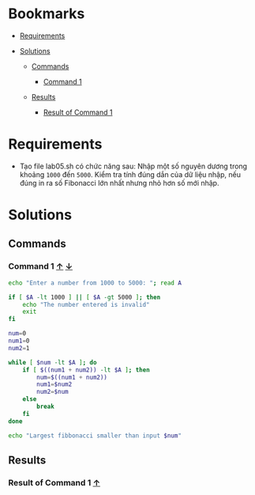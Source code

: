 <a name="bookmarks"/>

# Bookmarks

- [Requirements](#requirements)

- [Solutions](#solutions)

	- [Commands](#commands)
		- [Command 1](#command-1)

	- [Results](#results)
		- [Result of Command 1](#result-1)

<a name="requirements"/>

# Requirements

- Tạo file lab05.sh có chức năng sau: Nhập một số nguyên dương trong khoảng `1000` đến `5000`. Kiểm tra tính đúng dắn của dữ liệu nhập, nếu đúng in ra số Fibonacci lớn nhất nhưng nhỏ hơn số mới nhập.


<a name="solutions"/>

# Solutions 

<a name="commands"/>

## Commands

<a name="command-1"/>

### Command 1 [↑](#bookmarks) [↓](#result-1)

```sh
echo "Enter a number from 1000 to 5000: "; read A

if [ $A -lt 1000 ] || [ $A -gt 5000 ]; then
	echo "The number entered is invalid"
	exit
fi

num=0
num1=0
num2=1

while [ $num -lt $A ]; do
    if [ $((num1 + num2)) -lt $A ]; then
        num=$((num1 + num2))
        num1=$num2
        num2=$num
    else
        break
    fi
done

echo "Largest fibbonacci smaller than input $num"
```

<a name="results"/>

## Results

<a name="result-1"/>

### Result of Command 1 [↑](#command-1)

```sh

```

